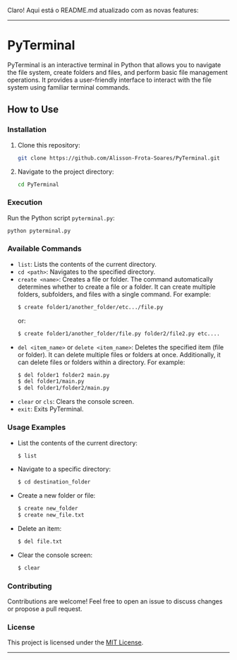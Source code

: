 Claro! Aqui está o README.md atualizado com as novas features:

---

# PyTerminal

PyTerminal is an interactive terminal in Python that allows you to navigate the file system, create folders and files, and perform basic file management operations. It provides a user-friendly interface to interact with the file system using familiar terminal commands.

## How to Use

### Installation

1. Clone this repository:
   ```bash
   git clone https://github.com/Alisson-Frota-Soares/PyTerminal.git
   ```

2. Navigate to the project directory:
   ```bash
   cd PyTerminal
   ```

### Execution

Run the Python script `pyterminal.py`:
```bash
python pyterminal.py
```

### Available Commands

- `list`: Lists the contents of the current directory.
- `cd <path>`: Navigates to the specified directory.
- `create <name>`: Creates a file or folder. The command automatically determines whether to create a file or a folder. It can create multiple folders, subfolders, and files with a single command. For example:
  ```bash
  $ create folder1/another_folder/etc.../file.py
  ```
  or:
  ```bash
  $ create folder1/another_folder/file.py folder2/file2.py etc....
  ```
- `del <item_name>` or `delete <item_name>`: Deletes the specified item (file or folder). It can delete multiple files or folders at once. Additionally, it can delete files or folders within a directory. For example:
  ```bash
  $ del folder1 folder2 main.py
  $ del folder1/main.py
  $ del folder1/folder2/main.py
  ```
- `clear` or `cls`: Clears the console screen.
- `exit`: Exits PyTerminal.

### Usage Examples

- List the contents of the current directory:
  ```bash
  $ list
  ```

- Navigate to a specific directory:
  ```bash
  $ cd destination_folder
  ```

- Create a new folder or file:
  ```bash
  $ create new_folder
  $ create new_file.txt
  ```

- Delete an item:
  ```bash
  $ del file.txt
  ```

- Clear the console screen:
  ```bash
  $ clear
  ```

### Contributing

Contributions are welcome! Feel free to open an issue to discuss changes or propose a pull request.

### License

This project is licensed under the [MIT License](LICENSE).

--- 